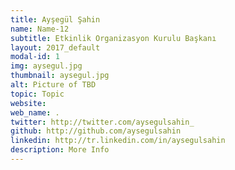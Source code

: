 ```yaml
---
title: Ayşegül Şahin
name: Name-12
subtitle: Etkinlik Organizasyon Kurulu Başkanı
layout: 2017_default
modal-id: 1
img: aysegul.jpg
thumbnail: aysegul.jpg
alt: Picture of TBD
topic: Topic
website:
web_name: .
twitter: http://twitter.com/aysegulsahin_
github: http://github.com/aysegulsahin
linkedin: http://tr.linkedin.com/in/aysegulsahin
description: More Info
---
```

